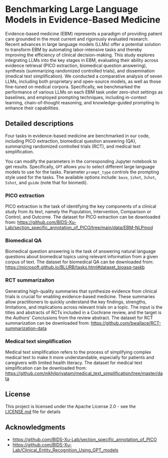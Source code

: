 # Benchmarking Large Language Models in Evidence-Based Medicine

Evidence-based medicine (EBM) represents a paradigm of providing patient care grounded in the most current and rigorously evaluated research. Recent advances in large language models (LLMs) offer a potential solution to transform EBM by automating labor-intensive tasks and thereby improving the efficiency of clinical decision-making.
This study explores integrating LLMs into the key stages in EBM, evaluating their ability across evidence retrieval (PICO extraction, biomedical question answering), synthesis (summarizing randomized controlled trials), and dissemination (medical text simplification). We conducted a comparative analysis of seven LLMs, including both proprietary and open-source models, as well as those fine-tuned on medical corpora. Specifically, we benchmarked the performance of various LLMs on each EBM task under zero-shot settings as baselines, and employed prompting techniques, including in-context learning, chain-of-thought reasoning, and knowledge-guided prompting to enhance their capabilities.

## Detailed descriptions

Four tasks in evidence-based medicine are benchmarked in our code, including PICO extraction, biomedical question answering (QA), summarizing randomized controlled trials (RCT), and medical text simplification. 

You can modify the parameters in the corresponding Jupyter notebook to get results. Specifically, `GPT` allows you to select different large language models to use for the tasks. Parameter `prompt_type` controls the prompting style used for the tasks. The available options include: `base`, `1shot`, `3shot`, `5shot`, and `guide` (note that for biomedi).



### PICO extraction

PICO extraction is the task of identifying the key components of a clinical study from its text, namely the Population, Intervention, Comparison or Control, and Outcome. The dataset for PICO extraction can be downloaded from: https://github.com/BIDS-Xu-Lab/section_specific_annotation_of_PICO/tree/main/data/EBM-NLPmod

### Biomedical QA

Biomedical question answering is the task of answering natural language questions about biomedical topics using relevant information from a given corpus of text. The dataset for biomedical QA can be downloaded from: https://microsoft.github.io/BLURB/tasks.html#dataset_bioasq-taskb

### RCT summarizaiton 
Generating high-quality summaries that synthesize evidence from clinical trials is crucial for enabling evidence-based medicine. These summaries allow practitioners to quickly understand the key findings, strengths, limitations, and implications across relevant trials on a topic. The input is the titles and abstracts of RCTs included in a Cochrane review, and the target is the Authors' Conclusions from the review abstract. The dataset for RCT summarization can be downloaded from: https://github.com/bwallace/RCT-summarization-data

### Medical text simplification
Medical text simplification refers to the process of simplifying complex medical text to make it more understandable, especially for patients and caregivers with limited health literacy. The dataset for medical text simplification can be downloaded from: https://github.com/nikhilpriyatam/medical_text_simplification/tree/master/data


## License

This project is licensed under the Apache License 2.0 - see the [LICENSE.md](LICENSE.md) file for details

## Acknowledgments

* https://github.com/BIDS-Xu-Lab/section_specific_annotation_of_PICO
* https://github.com/BIDS-Xu-Lab/Clinical_Entity_Recognition_Using_GPT_models


